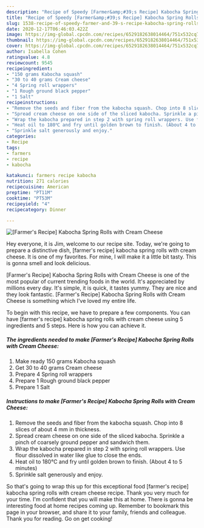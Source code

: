 ```yaml
---
description: "Recipe of Speedy [Farmer&amp;#39;s Recipe] Kabocha Spring Rolls with Cream Cheese"
title: "Recipe of Speedy [Farmer&amp;#39;s Recipe] Kabocha Spring Rolls with Cream Cheese"
slug: 1538-recipe-of-speedy-farmer-and-39-s-recipe-kabocha-spring-rolls-with-cream-cheese
date: 2020-12-17T06:46:03.422Z
image: https://img-global.cpcdn.com/recipes/6529182638014464/751x532cq70/farmers-recipe-kabocha-spring-rolls-with-cream-cheese-recipe-main-photo.jpg
thumbnail: https://img-global.cpcdn.com/recipes/6529182638014464/751x532cq70/farmers-recipe-kabocha-spring-rolls-with-cream-cheese-recipe-main-photo.jpg
cover: https://img-global.cpcdn.com/recipes/6529182638014464/751x532cq70/farmers-recipe-kabocha-spring-rolls-with-cream-cheese-recipe-main-photo.jpg
author: Isabella Cohen
ratingvalue: 4.8
reviewcount: 9545
recipeingredient:
- "150 grams Kabocha squash"
- "30 to 40 grams Cream cheese"
- "4 Spring roll wrappers"
- "1 Rough ground black pepper"
- "1 Salt"
recipeinstructions:
- "Remove the seeds and fiber from the kabocha squash. Chop into 8 slices of about 4 mm in thickness."
- "Spread cream cheese on one side of the sliced kabocha. Sprinkle a pinch of coarsely ground pepper and sandwich them."
- "Wrap the kabocha prepared in step 2 with spring roll wrappers. Use flour dissolved in water like glue to close the ends."
- "Heat oil to 180℃ and fry until golden brown to finish. (About 4 to 5 minutes)"
- "Sprinkle salt generously and enjoy."
categories:
- Recipe
tags:
- farmers
- recipe
- kabocha

katakunci: farmers recipe kabocha 
nutrition: 271 calories
recipecuisine: American
preptime: "PT11M"
cooktime: "PT53M"
recipeyield: "4"
recipecategory: Dinner

---
```



![[Farmer&#39;s Recipe] Kabocha Spring Rolls with Cream Cheese](https://img-global.cpcdn.com/recipes/6529182638014464/751x532cq70/farmers-recipe-kabocha-spring-rolls-with-cream-cheese-recipe-main-photo.jpg)

Hey everyone, it is Jim, welcome to our recipe site. Today, we're going to prepare a distinctive dish, [farmer&#39;s recipe] kabocha spring rolls with cream cheese. It is one of my favorites. For mine, I will make it a little bit tasty. This is gonna smell and look delicious.

[Farmer&#39;s Recipe] Kabocha Spring Rolls with Cream Cheese is one of the most popular of current trending foods in the world. It's appreciated by millions every day. It's simple, it is quick, it tastes yummy. They are nice and they look fantastic. [Farmer&#39;s Recipe] Kabocha Spring Rolls with Cream Cheese is something which I've loved my entire life.




To begin with this recipe, we have to prepare a few components. You can have [farmer&#39;s recipe] kabocha spring rolls with cream cheese using 5 ingredients and 5 steps. Here is how you can achieve it.

<!--inarticleads1-->

##### The ingredients needed to make [Farmer&#39;s Recipe] Kabocha Spring Rolls with Cream Cheese:

1. Make ready 150 grams Kabocha squash
1. Get 30 to 40 grams Cream cheese
1. Prepare 4 Spring roll wrappers
1. Prepare 1 Rough ground black pepper
1. Prepare 1 Salt




<!--inarticleads2-->

##### Instructions to make [Farmer&#39;s Recipe] Kabocha Spring Rolls with Cream Cheese:

1. Remove the seeds and fiber from the kabocha squash. Chop into 8 slices of about 4 mm in thickness.
1. Spread cream cheese on one side of the sliced kabocha. Sprinkle a pinch of coarsely ground pepper and sandwich them.
1. Wrap the kabocha prepared in step 2 with spring roll wrappers. Use flour dissolved in water like glue to close the ends.
1. Heat oil to 180℃ and fry until golden brown to finish. (About 4 to 5 minutes)
1. Sprinkle salt generously and enjoy.




So that's going to wrap this up for this exceptional food [farmer&#39;s recipe] kabocha spring rolls with cream cheese recipe. Thank you very much for your time. I'm confident that you will make this at home. There is gonna be interesting food at home recipes coming up. Remember to bookmark this page in your browser, and share it to your family, friends and colleague. Thank you for reading. Go on get cooking!
